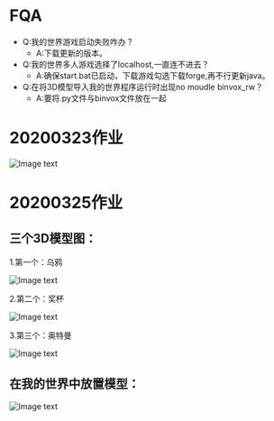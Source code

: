 # FQA
* Q:我的世界游戏启动失败咋办？
  * A:下载更新的版本。
* Q:我的世界多人游戏选择了localhost,一直连不进去？
  * A:确保start.bat已启动，下载游戏勾选下载forge,再不行更新java。
* Q:在将3D模型导入我的世界程序运行时出现no moudle binvox_rw？
  * A:要将.py文件与binvox文件放在一起
 
# 20200323作业
![Image text](https://raw.githubusercontent.com/shiep18/EIS2020/master/students/zengkexiang/myhouse.png)

# 20200325作业
## 三个3D模型图：
1.第一个：乌鸦

![Image text](https://github.com/shiep18/EIS2020/blob/master/students/zengkexiang/3D/crow.JPG)

2.第二个：奖杯

![Image text](https://github.com/shiep18/EIS2020/blob/master/students/zengkexiang/3D/trophy.JPG)

3.第三个：奥特曼

![Image text](https://github.com/shiep18/EIS2020/blob/master/students/zengkexiang/3D/ultraman.JPG)
## 在我的世界中放置模型：
![Image text](https://github.com/shiep18/EIS2020/blob/master/students/zengkexiang/3D/mycrow.png)
